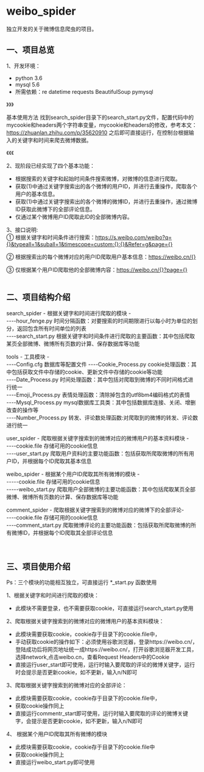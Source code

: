 # weibo_spider
独立开发的关于微博信息爬虫的项目。

## 一、项目总览
1、开发环境：
- python 3.6
- mysql 5.6
- 所需依赖：re datetime requests BeautifulSoup pymysql


》》》

基本使用方法
找到search_spider目录下的search_start.py文件，配置代码中的mycookie和headers两个字符串变量，mycookie和headers的修改，参考本文：https://zhuanlan.zhihu.com/p/35620910
之后即可直接运行，在控制台根据输入的关键字和时间来爬去微博数据。

《《《


2、现阶段已经实现了四个基本功能：<br>
- 根据搜索的关键字和起始时间条件搜索微博，对微博的信息进行爬取。<br>
- 获取(1)中通过关键字搜索出的各个微博的用户ID，并进行去重操作，爬取各个用户的基本信息。<br>
- 获取(1)中通过关键字搜索出的各个微博的微博ID，并进行去重操作，通过微博ID获取此微博下的全部评论信息。<br>
- 仅通过某个微博用户ID爬取此ID的全部微博内容。<br>

3、接口说明: <br>
① 根据关键字和时间条件进行搜索：https://s.weibo.com/weibo?q={}&typeall=1&suball=1&timescope=custom:{}:{}&Refer=g&page={} <br>

② 根据搜索出的每个微博对应的用户ID爬取用户基本信息：https://weibo.cn/{}

③ 仅根据某个用户ID爬取他的全部微博内容：https://weibo.cn/{}?page={}
<br>
<br>
## 二、项目结构介绍
search_spider           - 根据关键字和时间进行爬取的模块 -<br>
----hour_fenge.py       时间分隔函数：对要搜索的时间期限进行以每小时为单位的划分，返回包含所有时间单位的列表<br>
----search_start.py     根据关键字和时间条件进行爬取的主要函数：其中包括爬取某页全部微博、微博所有页数的计算、保存数据库等功能<br>

tools                   - 工具模块 -<br>
----Config.cfg          数据库等配置文件
----Cookie_Process.py   cookie处理函数：其中包括获取文件中存储的cookie、更新文件中存储的cookie等功能<br>
----Date_Process.py     时间处理函数：其中包括对爬取到微博的不同时间格式进行统一 <br>
----Emoji_Process.py    表情处理函数：清除掉包含的utf8bm4编码格式的表情 <br>
----Mysql_Process.py    mysql数据库工具类：其中包括数据库连接、关闭、增删改查的操作等<br>
----Number_Process.py   转发、评论数处理函数:对爬取到的微博的转发、评论数进行统一<br>

user_spider             - 爬取根据关键字搜索到的微博对应的微博用户的基本资料模块 -<br>
----cookie.file         存储可用的cookie信息<br>
----user_start.py       爬取用户资料的主要功能函数：包括获取所爬取微博的所有用户ID，并根据每个ID爬取其基本信息<br>

weibo_spider            - 根据某个用户ID爬取其所有微博的模块 -<br>
-----cookie.file        存储可用的cookie信息                 
-----weibo_start.py     爬取用户全部微博的主要功能函数：其中包括爬取某页全部微博、微博所有页数的计算、保存数据库等功能<br>

comment_spider             - 爬取根据关键字搜索到的微博对应的微博下的全部评论-<br>
----cookie.file         存储可用的cookie信息<br>
----comment_start.py       爬取微博评论的主要功能函数：包括获取所爬取微博的所有微博ID，并根据每个ID爬取其全部评论信息<br>
<br>
<br>
## 三、项目使用介绍
Ps：三个模块的功能相互独立，可直接运行 *_start.py 函数使用<br>

1、根据关键字和时间进行爬取的模块：<br>
- 此模块不需要登录，也不需要获取cookie，可直接运行search_start.py使用<br>

2、爬取根据关键字搜索到的微博对应的微博用户的基本资料模块：<br>
- 此模块需要获取cookie，cookie存于目录下的cookie.file中，<br>
- 手动获取cookie的操作如下：必须使用谷歌浏览器，登录https://weibo.cn/，登陆成功后将网页地址统一成https://weibo.cn/，打开谷歌浏览器开发工具，选择network,点击weibo.cn，查看Request Headers中的Cookie
- 直接运行user_start即可使用，运行时输入要爬取的评论的微博关键字，运行时会提示是否更新cookie，如不更新，输入n/N即可

3、爬取根据关键字搜索到的微博对应的全部评论：<br>
- 此模块需要获取cookie，cookie存于目录下的cookie.file中，<br>
- 获取cookie操作同上
- 直接运行commentr_start即可使用，运行时输入要爬取的评论的微博关键字，会提示是否更新cookie，如不更新，输入n/N即可

4、 根据某个用户ID爬取其所有微博的模块<br>
- 此模块需要获取cookie，cookie存于目录下的cookie.file中<br>
- 获取cookie操作同上
- 直接运行weibo_start.py即可使用<br>







  


  

